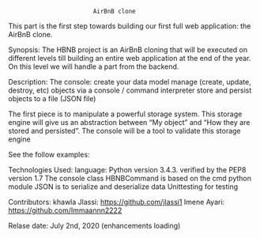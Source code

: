                             AirBnB clone
This part is the first step towards building our first full web application: the AirBnB clone.

Synopsis:
The HBNB project is an AirBnB cloning that will be executed on different levels till building an entire web application at the end of the year.
On this level we will handle a part from the backend.

Description:
The console:
 create your data model
 manage (create, update, destroy, etc) objects via a console / command interpreter
 store and persist objects to a file (JSON file)

The first piece is to manipulate a powerful storage system. This storage engine will give us an abstraction between “My object” and “How they are stored and persisted”.
The console will be a tool to validate this storage engine

See the follow examples:




Technologies Used:
 language: Python version 3.4.3.
 verified by the PEP8 version 1.7
 The console class HBNBCommand is based on the cmd python module
 JSON is to serialize and deserialize data
 Unittesting for testing

Contributors:
khawla Jlassi: https://github.com/jlassi1
Imene Ayari: https://github.com/Immaannn2222

Relase date: July 2nd, 2020 (enhancements loading)